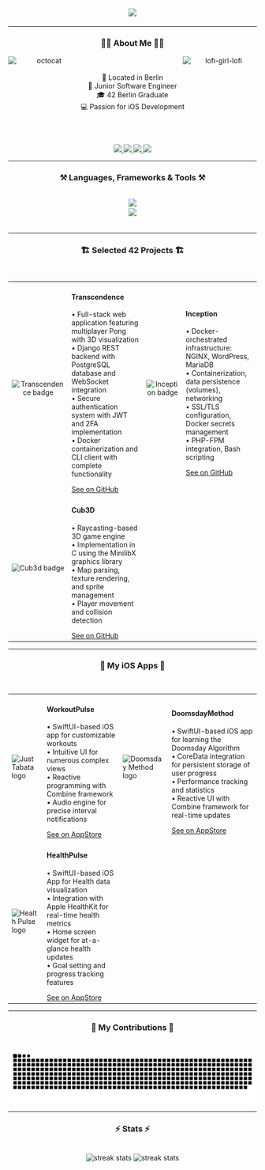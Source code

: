 

<!--- VIS![gmail](https://github.com/user-attachments/assets/9bbd6d1d-291c-4b30-b8dc-12f3e94c4a57)
ITORS BADGE -->
<!---
<img align="right" src="https://visitor-badge.laobi.icu/badge?page_id=Roibos22.Roibos22&left_color=%23a8072b&right_color=%23a8072b" />
-->
<!--- HEADER -->

<h3 align="center">
  <img src="https://readme-typing-svg.herokuapp.com?font=Ubunutu+Mono&weight=1200&size=35&duration=4000&pause=500&color=a8072b&center=true&vCenter=true&width=700&height=70&lines=hi+welt!👋;My+Name+is+Leon+Grimmeisen!;"/>
</h3>

<hr/>

<!--- INTRO -->

<h3 align="center">👨‍🚀 About Me 👨‍🚀</h3>

<p align="center">
  <img src="https://github.com/user-attachments/assets/2931f3ed-7fcd-4c87-b408-e6ac59d85588" alt="lofi-girl-lofi" width="150" align="right";>
  <img src="https://github.com/user-attachments/assets/dc3befa1-3508-427e-bbfb-4d14795369a8" alt="octocat" width="150" align="left";>
  <br><br>
  📍 Located in Berlin<br>
  💼 Junior Software Engineer<br>
  🎓 42 Berlin Graduate<br>
  💻 Passion for iOS Development
  <br><br>
</p>

<br>

<!--- BADGES -->
<p align="center">
  <a href="mailto:grimmeisen.leon@gmail.com">
    <img src="https://github.com/user-attachments/assets/be9233f3-4566-458b-8135-ddf3079cde8e" height="40";"/>
  </a>
  <a href="https://linkedin.com/in/leon-grimmeisen" target="_blank">
    <img src="https://github.com/user-attachments/assets/8a5b451b-0857-489c-8a9c-3723d0ab38fd" height="40";"/>
  </a>
  <a href="https://leongrimmeisen.de" target="_blank">
    <img src="https://github.com/user-attachments/assets/0d7be76f-1dba-4584-b19c-963502692e34" height="40";"/>
  </a>
  <a href="https://apps.apple.com/at/developer/leon-grimmeisen/id1654025400" target="_blank">
    <img src="https://github.com/user-attachments/assets/07bed951-5aaf-4d32-bf71-68bc7a32495d" height="40";"/>
  </a>
</p>

<hr/>

<!--- FRAMEWORKS AND TOOLS -->
 
<h3 align="center">⚒️ Languages, Frameworks & Tools ⚒️</h3>
<br/>

<div align="center">
    <img src="https://skillicons.dev/icons?i=c,cpp,swift,python,javascript,html,css" /> <br>
    <img src="https://skillicons.dev/icons?i=bash,linux,git,docker,vscode,figma,github" />
</div>

<br/>
<hr/>

<!--- SELECTED 42 PROJECTS -->

<h3 align="center">🏗 Selected 42 Projects 🏗</h3>
<br/>

<table align="center">
  <tr>
    <!--- Transcendence -->
    <td style="text-align: center;"><img src="https://github.com/user-attachments/assets/1db8d2c5-0c32-415d-8bb0-f8c877da87b4" width="150" alt="Transcendence badge"/></td>
    <td>
      <h4>Transcendence</h4>
      <p>
        •  Full-stack web application featuring multiplayer Pong with 3D visualization<br>
        •  Django REST backend with PostgreSQL database and WebSocket integration<br>
        •  Secure authentication system with JWT and 2FA implementation<br>
        •  Docker containerization and CLI client with complete functionality
      </p>
      <a href="https://github.com/Roibos22/ft_transcendence">See on GitHub</a>
    </td>
   <!--- INCEPTION -->
    <td style="text-align: center;"><img src="https://github.com/user-attachments/assets/14187509-941c-469e-a83b-b3a73c2cf3f0" width="150" alt="Inception badge"/></td>
    <td>
      <h4>Inception</h4>
      <p>
        • Docker-orchestrated infrastructure: NGINX, WordPress, MariaDB<br>
        • Containerization, data persistence (volumes), networking<br>
        • SSL/TLS configuration, Docker secrets management<br>
        • PHP-FPM integration, Bash scripting
      </p>
      <a href="https://github.com/Roibos22/Inception">See on GitHub</a>
    </td>
    
  </tr>
  <tr>
    <!--- Minishell -->
<!--     <td><img src="https://github.com/user-attachments/assets/af6fb564-fb7a-441d-83aa-2e78e2e0647a" width="150" alt="Minishell badge"/></td>
    <td>
     <h4>Minishell</h4>
     <p>
       • Custom shell implementation in C, inspired by bash<br>
       • Command parsing and execution with support for pipes and redirections<br>
       • Built-in command implementation (cd, echo, export, etc.)<br>
       • Environment variable management and expansion
     </p>
     <a href="https://github.com/Roibos22/minihell">See on GitHub</a>
    </td> -->
    <!--- Cub3d -->
    <td><img src="https://github.com/user-attachments/assets/16a2456a-161f-4586-82ae-225e6572c4c7" width="150" alt="Cub3d badge"/></td>
    <td>
     <h4>Cub3D</h4>
     <p>
       • Raycasting-based 3D game engine<br>
       • Implementation in C using the MinilibX graphics library<br>
       • Map parsing, texture rendering, and sprite management<br>
       • Player movement and collision detection
     </p>
     <a href="https://github.com/Roibos22/cub3d">See on GitHub</a>
    </td>
  </tr>
</table>

<hr/>

<!--- SELECTED APPS -->

<h3 align="center">📱 My iOS Apps 📱</h3>
<br/>

<table align="center">
   <tr>
        <!--- WorkoutPulse -->
    <td> <img src="https://github.com/user-attachments/assets/1d72a6e7-8017-4ffd-a0d8-d660cd18d96c" width="130" alt="Just Tabata logo"/></td>
    <td>
     <h4>WorkoutPulse</h4>
     <p>
      • SwiftUI-based iOS app for customizable workouts<br>
      • Intuitive UI for numerous complex views<br>
      • Reactive programming with Combine framework<br>
      • Audio engine for precise interval notifications<br>
     </p>
     <a href="https://apps.apple.com/us/app/justtabata-tabata-timer/id6444348524">See on AppStore</a>
    </td>
    <!--- DoomsdayMethod -->
    <td><img src="https://github.com/user-attachments/assets/04bc9a74-ec21-4019-b1b6-e426fea3657b" width="130" alt="Doomsday Method logo"/></td>
    <td>
     <h4>DoomsdayMethod</h4>
     <p>
      • SwiftUI-based iOS app for learning the Doomsday Algorithm<br>
      • CoreData integration for persistent storage of user progress<br>
      • Performance tracking and statistics<br>
      • Reactive UI with Combine framework for real-time updates<br>
     </p>
     <a href="https://apps.apple.com/us/app/doomsday-method/id6447447000">See on AppStore</a>
    </td>
  <tr>
    <!--- HealthPulse -->
    <td><img src="https://github.com/user-attachments/assets/3678e54e-9842-4909-afb9-f137a931a695" width="130" alt="Health Pulse logo"/></td>
    <td>
     <h4>HealthPulse</h4>
     <p>
       • SwiftUI-based iOS App for Health data visualization<br>
       • Integration with Apple HealthKit for real-time health metrics<br>
       • Home screen widget for at-a-glance health updates<br>
       • Goal setting and progress tracking features
     </p>
     <a href="https://apps.apple.com/us/app/health-pulse/id6497484745">See on AppStore</a>
    </td>
  </tr>
  </tr>
</table>

<hr/>

<!--- SNAKE EATING CONTRIBUTIONS -->
<div align="center">
  <h3>🐍 My Contributions 🐍</h4>
  <br>
  <img alt="snake eating my contributions" src="https://raw.githubusercontent.com/Roibos22/Roibos22/output/github-contribution-grid-snake.svg" />
  
</div>

<hr/>

<!--- GITHUB STATS -->

<!--- 
![Anurag's GitHub stats](https://github-readme-stats.vercel.app/api?username=Roibos22&theme=dark&show_icons=true)
-->

<h3 align="center">⚡ Stats ⚡</h3>
<br>

<div align=center>
  <img width=500 src="https://streak-stats.demolab.com?user=Roibos22&theme=dracula&border_radius=10" alt="streak stats"/>
  <img width=310 src="https://github-readme-stats-mocha-tau.vercel.app/api/top-langs/?username=Roibos22&langs_count=8&layout=compact&theme=dracula&border_radius=10&size_weight=0.5&count_weight=0.5&exclude_repo=github-readme-stats" alt="streak stats"/>
<br/>

</div>
